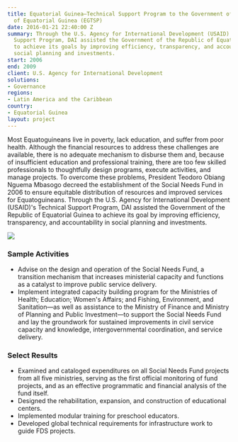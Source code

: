 ```yaml
---
title: Equatorial Guinea—Technical Support Program to the Government of the Republic
  of Equatorial Guinea (EGTSP)
date: 2016-01-21 22:40:00 Z
summary: Through the U.S. Agency for International Development (USAID)'s Technical
  Support Program, DAI assisted the Government of the Republic of Equatorial Guinea
  to achieve its goals by improving efficiency, transparency, and accountability in
  social planning and investments.
start: 2006
end: 2009
client: U.S. Agency for International Development
solutions:
- Governance
regions:
- Latin America and the Caribbean
country:
- Equatorial Guinea
layout: project
---
```


Most Equatoguineans live in poverty, lack education, and suffer from poor health. Although the financial resources to address these challenges are available, there is no adequate mechanism to disburse them and, because of insufficient education and professional training, there are too few skilled professionals to thoughtfully design programs, execute activities, and manage projects. To overcome these problems, President Teodoro Obiang Nguema Mbasogo decreed the establishment of the Social Needs Fund in 2006 to ensure equitable distribution of resources and improved services for Equatoguineans. Through the U.S. Agency for International Development (USAID)'s Technical Support Program, DAI assisted the Government of the Republic of Equatorial Guinea to achieve its goal by improving efficiency, transparency, and accountability in social planning and investments.

![][1]

### Sample Activities

* Advise on the design and operation of the Social Needs Fund, a transition mechanism that increases ministerial capacity and functions as a catalyst to improve public service delivery.
* Implement integrated capacity building program for the Ministries of Health; Education; Women's Affairs; and Fishing, Environment, and Sanitation—as well as assistance to the Ministry of Finance and Ministry of Planning and Public Investment—to support the Social Needs Fund and lay the groundwork for sustained improvements in civil service capacity and knowledge, intergovernmental coordination, and service delivery.

### Select Results

* Examined and cataloged expenditures on all Social Needs Fund projects from all five ministries, serving as the first official monitoring of fund projects, and as an effective programmatic and financial analysis of the fund itself.
* Designed the rehabilitation, expansion, and construction of educational centers.
* Implemented modular training for preschool educators.
* Developed global technical requirements for infrastructure work to guide FDS projects.

[1]: https://assetify-dai.com/projects/EGTSP.jpg